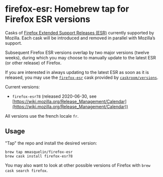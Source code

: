 # firefox-esr: Homebrew tap for Firefox ESR versions

Casks of [Firefox Extended Support Releases (ESR)](https://www.mozilla.org/en-US/firefox/organizations/)
currently supported by Mozilla.
Each cask will be introduced and removed in parallel with Mozilla’s support.

Subsequent Firefox ESR versions overlap by two major versions (twelve weeks),
during which you may choose to manually update to the latest ESR (or other
release) of Firefox.

If you are interested in always updating to the latest ESR as soon as it is
released, you may use the [`firefox-esr`](https://github.com/caskroom/homebrew-versions)
cask provided by [`caskroom/versions`](https://github.com/caskroom/homebrew-versions).

Current versions:

* `firefox-esr78` (released 2020-06-30, see [https://wiki.mozilla.org/Release_Management/Calendar](https://wiki.mozilla.org/Release_Management/Calendar))

All versions use the french locale `fr`.

## Usage

"Tap" the repo and install the desired version:

```
brew tap mmasquelin/firefox-esr
brew cask install firefox-esr78
```

You may also want to look at other possible versions of Firefox with
`brew cask search firefox`.